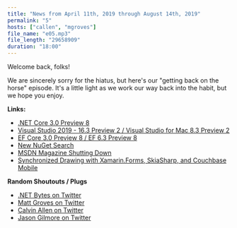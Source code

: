 ```yaml
---
title: "News from April 11th, 2019 through August 14th, 2019"
permalink: "5"
hosts: ["callen", "mgroves"]
file_name: "e05.mp3"
file_length: "29658909"
duration: "18:00"
---
```


Welcome back, folks!

We are sincerely sorry for the hiatus, but here's our "getting back on the horse" episode. It's a little light as we work our way back into the habit, but we hope you enjoy. 

<p><strong>Links:</strong></p>
<ul>
<li><a href="https://devblogs.microsoft.com/aspnet/asp-net-core-and-blazor-updates-in-net-core-3-0-preview-8/">.NET Core 3.0 Preview 8</a></li>
<li><a href="https://devblogs.microsoft.com/visualstudio/visual-studio-2019-version-16-3-preview-2-and-visual-studio-for-mac-version-8-3-preview-2-released/">Visual Studio 2019 - 16.3 Preview 2 / Visual Studio for Mac 8.3 Preview 2</a></li>
<li><a href="https://devblogs.microsoft.com/dotnet/announcing-entity-framework-core-3-0-preview-8-and-entity-framework-6-3-preview-8/">EF Core 3.0 Preview 8 / EF 6.3 Preview 8</a></li>
<li><a href="https://www.nuget.org/experiments/search-sxs">New NuGet Search</a></li>
<li><a href="https://msdn.microsoft.com/magazine/mt833502">MSDN Magazine Shutting Down</a></li>
<li><a href="https://blog.couchbase.com/synchronized-drawing-apps-with-couchbase-mobile/">Synchronized Drawing with Xamarin.Forms, SkiaSharp, and Couchbase Mobile</a></li>
</ul>
<p><strong>Random Shoutouts / Plugs</strong></p>
<ul>
<li><a href="https://twitter.com/dotnetbytes">.NET Bytes on Twitter</a></li>
<li><a href="https://twitter.com/mgroves">Matt Groves on Twitter</a></li>
<li><a href="https://twitter.com/_CalvinAllen">Calvin Allen on Twitter</a></li>
<li><a href="https://twitter.com/wjgilmore">Jason Gilmore on Twitter</a></li>
</ul>